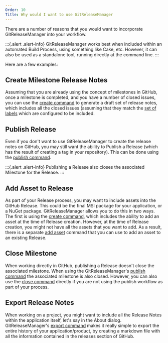 ```yaml
---
Order: 10
Title: Why would I want to use GitReleaseManager
---
```


There are a number of reasons that you would want to incorporate
GitReleaseManager into your workflow.

:::{.alert .alert-info}
GitReleaseManager works best when included within an automated Build Process,
using something like Cake, etc. However, it can also be
used as a standalone tool, running directly at the command line.
:::

Here are a few examples:

## Create Milestone Release Notes

Assuming that you are already using the concept of milestones in GitHub, once a
milestone is completed, and you have a number of closed issues, you can use the
[create command](commands/create) to generate a draft set of release notes,
which includes all the closed issues (assuming that they match the
[set of labels](configuration/include-issues) which are configured to be
included.

## Publish Release

Even if you don't want to use GitReleaseManager to create the release notes on
GitHub, you may still want the ability to Publish a Release (which has the
result of creating a tag in your repository). This can be done using the
[publish command](commands/publish).

:::{.alert .alert-info}
Publishing a Release also closes the associated Milestone for the Release.
:::

## Add Asset to Release

As part of your Release process, you may want to include assets into the GitHub
Release. This could be the final MSI package for your application, or a NuGet
package. GitReleaseManager allows you to do this in two ways. The first is
using the [create command](commands/create), which includes the ability to add
an asset at the time of Release creation. However, at the time of Release
creation, you might not have all the assets that you want to add. As a result,
there is a separate [add asset](commands/add-assets) command that you can use to
add an asset to an existing Release.

## Close Milestone

When working directly in GitHub, publishing a Release doesn't close the
associated milestone. When using the GitReleaseManager's
[publish command](commands/publish) the associated milestone is also closed.
However, you can also use the [close command](commands/close) directly if you
are not using the publish workflow as part of your process.

## Export Release Notes

When working on a project, you might want to include all the Release Notes
within the application itself, let's say in the About dialog.
GitReleaseManager's [export command](commands/export) makes it really simple to
export the entire history of your application/product, by creating a markdown
file with all the information contained in the releases section of GitHub.
